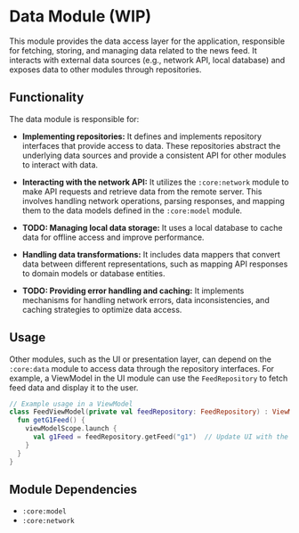 # Data Module (WIP)

This module provides the data access layer for the application, responsible for fetching, storing,
and managing data related to the news feed. It interacts with external data sources (e.g., network
API, local database) and exposes data to other modules through repositories.

## Functionality

The data module is responsible for:

* **Implementing repositories:** It defines and implements repository interfaces that provide access
  to data. These repositories abstract the underlying data sources and provide a consistent API for
  other modules to interact with data.

* **Interacting with the network API:** It utilizes the `:core:network` module to make API requests
  and retrieve data from the remote server. This involves handling network operations, parsing
  responses, and mapping them to the data models defined in the `:core:model` module.

* **TODO: Managing local data storage:** It uses a local database to cache data for offline access
  and improve performance.

* **Handling data transformations:** It includes data mappers that convert data between different
  representations, such as mapping API responses to domain models or database entities.

* **TODO: Providing error handling and caching:** It implements mechanisms for handling network
  errors, data inconsistencies, and caching strategies to optimize data access.

## Usage

Other modules, such as the UI or presentation layer, can depend on the `:core:data` module to access
data through the repository interfaces. For example, a ViewModel in the UI module can use
the `FeedRepository` to fetch feed data and display it to the user.

```kotlin
// Example usage in a ViewModel 
class FeedViewModel(private val feedRepository: FeedRepository) : ViewModel() {
  fun getG1Feed() {
    viewModelScope.launch {
      val g1Feed = feedRepository.getFeed("g1")  // Update UI with the feed data 
    }
  }
}
```

## Module Dependencies

* `:core:model`
* `:core:network`
